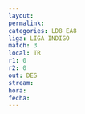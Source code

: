 ```yaml
---
layout: 
permalink: 
categories: LD8 EA8
liga: LIGA INDIGO
match: 3
local: TR
r1: 0
r2: 0
out: DES
stream: 
hora: 
fecha:
---
```

